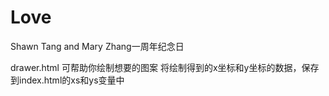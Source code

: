 # Love
Shawn Tang and Mary Zhang一周年纪念日

drawer.html 可帮助你绘制想要的图案
将绘制得到的x坐标和y坐标的数据，保存到index.html的xs和ys变量中
